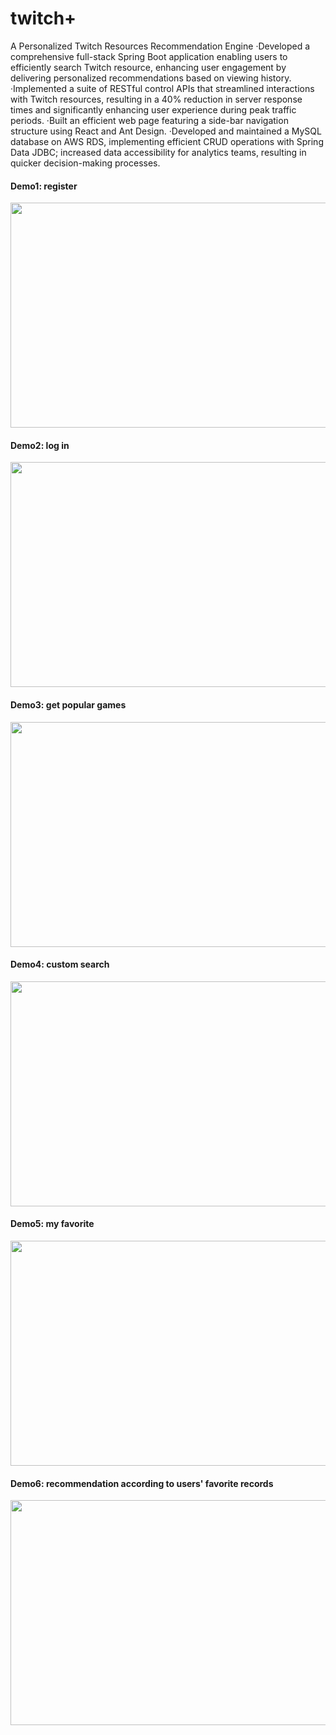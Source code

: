 # twitch+
A Personalized Twitch Resources Recommendation Engine
·Developed a comprehensive full-stack Spring Boot application enabling users to efficiently search Twitch resource, enhancing user engagement by delivering personalized recommendations based on viewing history.
·Implemented a suite of RESTful control APIs that streamlined interactions with Twitch resources, resulting in a 40% reduction in server response times and significantly enhancing user experience during peak traffic periods.
·Built an efficient web page featuring a side-bar navigation structure using React and Ant Design.
·Developed and maintained a MySQL database on AWS RDS, implementing efficient CRUD operations with Spring Data JDBC; increased data accessibility for analytics teams, resulting in quicker decision-making processes.
#### Demo1: register
<img src="https://github.com/satomiyan/images/blob/main/demo1_register.gif" width=650 height=360 />

#### Demo2: log in
<img src="https://github.com/satomiyan/images/blob/main/demo2_login_popular.gif" width=650 height=360 />

#### Demo3: get popular games
<img src="https://github.com/satomiyan/images/blob/main/demo3_popular.gif" width=650 height=360 />

#### Demo4: custom search
<img src="https://github.com/satomiyan/images/blob/main/demo4_search.gif" width=650 height=360 />

#### Demo5: my favorite
<img src="https://github.com/satomiyan/images/blob/main/demo5_fav.gif" width=650 height=360 />

#### Demo6: recommendation according to users' favorite records
<img src="https://github.com/satomiyan/images/blob/main/demo6_recom.gif" width=650 height=360 />
